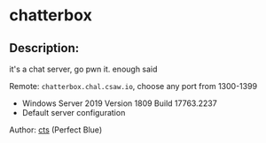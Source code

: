 
# chatterbox
## Description:
it's a chat server, go pwn it. enough said

Remote: `chatterbox.chal.csaw.io`, choose any port from 1300-1399
- Windows Server 2019 Version 1809 Build 17763.2237
- Default server configuration

Author: [cts](https://twitter.com/gf_256) (Perfect Blue)

